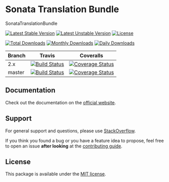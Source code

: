 # Sonata Translation Bundle

SonataTranslationBundle

[![Latest Stable Version](https://poser.pugx.org/sonata-project/translation-bundle/v/stable)](https://packagist.org/packages/sonata-project/translation-bundle)
[![Latest Unstable Version](https://poser.pugx.org/sonata-project/translation-bundle/v/unstable)](https://packagist.org/packages/sonata-project/translation-bundle)
[![License](https://poser.pugx.org/sonata-project/translation-bundle/license)](https://packagist.org/packages/sonata-project/translation-bundle)

[![Total Downloads](https://poser.pugx.org/sonata-project/translation-bundle/downloads)](https://packagist.org/packages/sonata-project/translation-bundle)
[![Monthly Downloads](https://poser.pugx.org/sonata-project/translation-bundle/d/monthly)](https://packagist.org/packages/sonata-project/translation-bundle)
[![Daily Downloads](https://poser.pugx.org/sonata-project/translation-bundle/d/daily)](https://packagist.org/packages/sonata-project/translation-bundle)

Branch | Travis | Coveralls |
------ | ------ | --------- |
2.x   | [![Build Status][travis_stable_badge]][travis_stable_link]     | [![Coverage Status][coveralls_stable_badge]][coveralls_stable_link]     |
master | [![Build Status][travis_unstable_badge]][travis_unstable_link] | [![Coverage Status][coveralls_unstable_badge]][coveralls_unstable_link] |

## Documentation

Check out the documentation on the [official website](https://sonata-project.org/bundles/translation).

## Support

For general support and questions, please use [StackOverflow](http://stackoverflow.com/questions/tagged/sonata).

If you think you found a bug or you have a feature idea to propose, feel free to open an issue
**after looking** at the [contributing guide](CONTRIBUTING.md).

## License

This package is available under the [MIT license](LICENSE).

[travis_stable_badge]: https://travis-ci.org/sonata-project/SonataTranslationBundle.svg?branch=2.x
[travis_stable_link]: https://travis-ci.org/sonata-project/SonataTranslationBundle
[travis_unstable_badge]: https://travis-ci.org/sonata-project/SonataTranslationBundle.svg?branch=master
[travis_unstable_link]: https://travis-ci.org/sonata-project/SonataTranslationBundle

[coveralls_stable_badge]: https://coveralls.io/repos/github/sonata-project/SonataTranslationBundle/badge.svg?branch=2.x
[coveralls_stable_link]: https://coveralls.io/github/sonata-project/SonataTranslationBundle?branch=2.x
[coveralls_unstable_badge]: https://coveralls.io/repos/github/sonata-project/SonataTranslationBundle/badge.svg?branch=master
[coveralls_unstable_link]: https://coveralls.io/github/sonata-project/SonataTranslationBundle?branch=master
